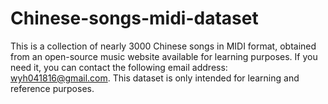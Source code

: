# Chinese-songs-midi-dataset
This is a collection of nearly 3000 Chinese songs in MIDI format, obtained from an open-source music website available for learning purposes.
If you need it, you can contact the following email address: wyh041816@gmail.com. This dataset is only intended for learning and reference purposes.
